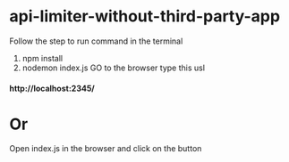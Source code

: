 # api-limiter-without-third-party-app
Follow the step to run command in the terminal
 1. npm install
 2. nodemon index.js
GO to the browser type this usl 
<h4>http://localhost:2345/</h4>
 <h1>Or</h1>
 Open index.js in the browser and click on the button
 
